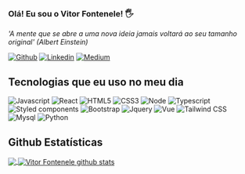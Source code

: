 ### Olá! Eu sou o Vitor Fontenele! 🖐

<i>'A mente que se abre a uma nova ideia jamais voltará ao seu tamanho original' (Albert Einstein) </i>

[![Github](https://img.shields.io/badge/GitHub-100000?style=for-the-badge&logo=github&logoColor=white)](https://github.com/vitorfontenele)
[![Linkedin](https://img.shields.io/badge/LinkedIn-0077B5?style=for-the-badge&logo=linkedin&logoColor=white)](https://www.linkedin.com/in/vitor-fontenele/)
[![Medium](https://img.shields.io/badge/Medium-12100E?style=for-the-badge&logo=medium&logoColor=white)](https://medium.com/@vitor_fontenele)

## Tecnologias que eu uso no meu dia
<div style = "display: inline_block">
 <img alt="Javascript" src="https://img.shields.io/badge/JavaScript-F7DF1E?style=for-the-badge&logo=javascript&logoColor=black">
 <img alt="React" src="https://img.shields.io/badge/React-20232A?style=for-the-badge&logo=react&logoColor=61DAFB">
 <img alt="HTML5" src="https://img.shields.io/badge/HTML5-E34F26?style=for-the-badge&logo=html5&logoColor=white">
 <img alt="CSS3" src="https://img.shields.io/badge/CSS3-1572B6?style=for-the-badge&logo=css3&logoColor=white">
 <img alt="Node" src="https://img.shields.io/badge/Node.js-43853D?style=for-the-badge&logo=node.js&logoColor=white">
 <img alt="Typescript" src="https://img.shields.io/badge/TypeScript-007ACC?style=for-the-badge&logo=typescript&logoColor=white">
 <img alt="Styled components" src="https://img.shields.io/badge/styled--components-DB7093?style=for-the-badge&logo=styled-components&logoColor=white">
 <img alt="Bootstrap" src="https://img.shields.io/badge/Bootstrap-563D7C?style=for-the-badge&logo=bootstrap&logoColor=white">
 <img alt="Jquery" src="https://img.shields.io/badge/jQuery-0769AD?style=for-the-badge&logo=jquery&logoColor=white">
 <img alt="Vue" src="https://img.shields.io/badge/Vue.js-35495E?style=for-the-badge&logo=vue.js&logoColor=4FC08D">
 <img alt="Tailwind CSS" src="https://img.shields.io/badge/Tailwind_CSS-38B2AC?style=for-the-badge&logo=tailwind-css&logoColor=white">
 <img alt="Mysql" src="https://img.shields.io/badge/MySQL-00000F?style=for-the-badge&logo=mysql&logoColor=white">
 <img alt="Python" src="https://img.shields.io/badge/Python-3776AB?style=for-the-badge&logo=python&logoColor=white">
</div>

## Github Estatísticas

<a href="https://github.com/Gurupreet">
  <img align="center" src="https://github-readme-stats.vercel.app/api/top-langs/?username=vitorfontenele&theme=dracula&hide_langs_below=1" />
</a>

<a href="https://github.com/Gurupreet">
 <img align="center" src="https://github-readme-stats.vercel.app/api?username=vitorfontenele&show_icons=true&theme=dracula&line_height=27" alt="Vitor Fontenele github stats"/>
</a>

